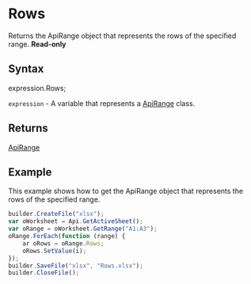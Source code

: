 # Rows

Returns the ApiRange object that represents the rows of the specified range. **Read-only**

## Syntax

expression.Rows;

`expression` - A variable that represents a [ApiRange](../ApiRange.md) class.

## Returns

[ApiRange](../ApiRange.md)

## Example

This example shows how to get the ApiRange object that represents the rows of the specified range.

```javascript
builder.CreateFile("xlsx");
var oWorksheet = Api.GetActiveSheet();
var oRange = oWorksheet.GetRange("A1:A3");
oRange.ForEach(function (range) {
	ar oRows = oRange.Rows;    
	oRows.SetValue(i);
});
builder.SaveFile("xlsx", "Rows.xlsx");
builder.CloseFile();
```
